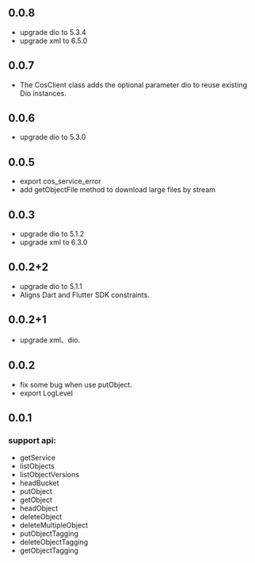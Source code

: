## 0.0.8

* upgrade dio to 5.3.4
* upgrade xml to 6.5.0

## 0.0.7

* The CosClient class adds the optional parameter dio to reuse existing Dio instances.

## 0.0.6

* upgrade dio to 5.3.0

## 0.0.5

* export cos_service_error
* add getObjectFile method to download large files by stream

## 0.0.3

* upgrade dio to 5.1.2
* upgrade xml to 6.3.0

## 0.0.2+2

* upgrade dio to 5.1.1
* Aligns Dart and Flutter SDK constraints.

## 0.0.2+1

* upgrade xml、dio.

## 0.0.2

* fix some bug when use putObject.
* export LogLevel

## 0.0.1

### support api:
* getService
* listObjects
* listObjectVersions
* headBucket
* putObject
* getObject
* headObject
* deleteObject
* deleteMultipleObject
* putObjectTagging
* deleteObjectTagging
* getObjectTagging
